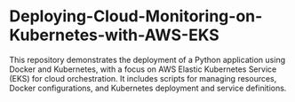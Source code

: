 # Deploying-Cloud-Monitoring-on-Kubernetes-with-AWS-EKS
This repository demonstrates the deployment of a Python application using Docker and Kubernetes, with a focus on AWS Elastic Kubernetes Service (EKS) for cloud orchestration. It includes scripts for managing resources, Docker configurations, and Kubernetes deployment and service definitions.
